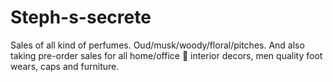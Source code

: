 # Steph-s-secrete
Sales of all kind of perfumes. Oud/musk/woody/floral/pitches. And also taking pre-order sales for all home/office 🏡 interior decors, men quality foot wears, caps and furniture.
